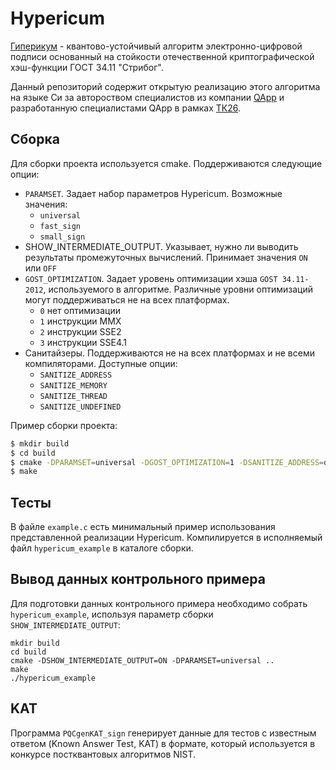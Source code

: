 # Hypericum

[Гиперикум](https://qapp.tech/research/hypericum) - квантово-устойчивый алгоритм электронно-цифровой подписи основанный на стойкости отечественной криптографической хэш-функции ГОСТ 34.11 "Стрибог". 

Данный репозиторий содержит открытую реализацию этого алгоритма на языке Си за автороством специалистов из компании [QApp](https://qapp.tech) и разработанную специалистами QApp в рамках [ТК26](https://tc26.ru/).

## Сборка

Для сборки проекта используется cmake. Поддерживаются следующие опции:
- `PARAMSET`. Задает набор параметров Hypericum. Возможные значения:
  - `universal`
  - `fast_sign`
  - `small_sign`
- SHOW_INTERMEDIATE_OUTPUT. Указывает, нужно ли выводить результаты промежуточных вычислений. Принимает значения `ON` или `OFF`
- `GOST_OPTIMIZATION`. Задает уровень оптимизации хэша `GOST 34.11-2012`, используемого в алгоритме. Различные уровни оптимизаций могут поддерживаться не на всех платформах.
  - `0` нет оптимизации
  - `1` инструкции MMX
  - `2` инструкции SSE2
  - `3` инструкции SSE4.1
- Санитайзеры. Поддерживаются не на всех платформах и не всеми компиляторами. Доступные опции:
  - `SANITIZE_ADDRESS`
  - `SANITIZE_MEMORY`
  - `SANITIZE_THREAD`
  - `SANITIZE_UNDEFINED`

Пример сборки проекта:
```bash
$ mkdir build
$ cd build
$ cmake -DPARAMSET=universal -DGOST_OPTIMIZATION=1 -DSANITIZE_ADDRESS=on ..
$ make
```

## Тесты

В файле `example.c` есть минимальный пример использования представленной реализации Hypericum. Компилируется в исполняемый файл `hypericum_example` в каталоге сборки.

## Вывод данных контрольного примера

Для подготовки данных контрольного примера необходимо собрать `hypericum_example`, используя параметр сборки `SHOW_INTERMEDIATE_OUTPUT`:

```
mkdir build
cd build
cmake -DSHOW_INTERMEDIATE_OUTPUT=ON -DPARAMSET=universal ..
make
./hypericum_example
```

## KAT

Программа `PQCgenKAT_sign` генерирует данные для тестов с известным ответом (Known Answer Test, KAT) в формате, который используется в конкурсе постквантовых алгоритмов NIST.
